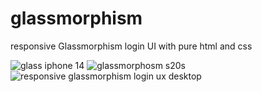# glassmorphism
responsive Glassmorphism login UI with pure html and css

![glass iphone 14](https://github.com/Gelgeloberiso/glassmorphism/assets/81536915/c67a7c00-53bd-4c1c-b894-46c8d95b0e10)
![glassmorphosm s20s](https://github.com/Gelgeloberiso/glassmorphism/assets/81536915/1595c860-9385-41c6-9a2f-e0242747fa86)
![responsive glassmorphism login ux desktop](https://github.com/Gelgeloberiso/glassmorphism/assets/81536915/1dd8570c-3b09-47cd-96a7-e6ef6a7a0e25)

